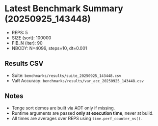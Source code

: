 # Latest Benchmark Summary (20250925_143448)

- REPS: 5
- SIZE (sort): 100000
- FIB_N (iter): 90
- NBODY: N=4096, steps=10, dt=0.001

## Results CSV
- Suite: `benchmarks/results/suite_20250925_143448.csv`
- VaR Accuracy: `benchmarks/results/var_acc_20250925_143448.csv`

## Notes
- Tenge sort demos are built via AOT only if missing.
- Runtime arguments are passed **only at execution time**, never at build.
- All times are averages over REPS using `time.perf_counter_ns()`.

